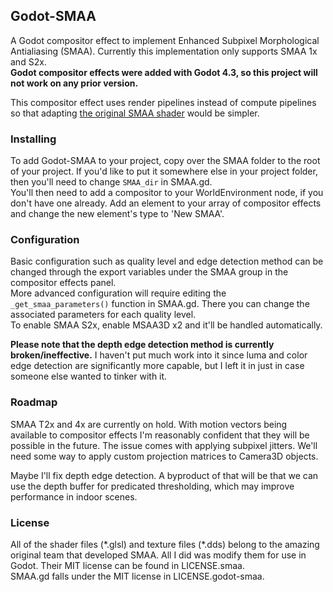 ## Godot-SMAA
A Godot compositor effect to implement Enhanced Subpixel Morphological Antialiasing (SMAA). Currently this implementation only supports SMAA 1x and S2x.  
**Godot compositor effects were added with Godot 4.3, so this project will not work on any prior version.**

This compositor effect uses render pipelines instead of compute pipelines so that adapting [the original SMAA shader](https://github.com/iryoku/smaa) would be simpler.

### Installing
To add Godot-SMAA to your project, copy over the SMAA folder to the root of your project. If you'd like to put it somewhere else in your project folder, then you'll need to change `SMAA_dir` in SMAA.gd.  
You'll then need to add a compositor to your WorldEnvironment node, if you don't have one already. Add an element to your array of compositor effects and change the new element's type to 'New SMAA'.

### Configuration
Basic configuration such as quality level and edge detection method can be changed through the export variables under the SMAA group in the compositor effects panel.  
More advanced configuration will require editing the `_get_smaa_parameters()` function in SMAA.gd. There you can change the associated parameters for each quality level.  
To enable SMAA S2x, enable MSAA3D x2 and it'll be handled automatically.

**Please note that the depth edge detection method is currently broken/ineffective.** I haven't put much work into it since luma and color edge detection are significantly more capable, but I left it in just in case someone else wanted to tinker with it.

### Roadmap
SMAA T2x and 4x are currently on hold. With motion vectors being available to compositor effects I'm reasonably confident that they will be possible in the future. The issue comes with applying subpixel jitters. We'll need some way to apply custom projection matrices to Camera3D objects.

Maybe I'll fix depth edge detection. A byproduct of that will be that we can use the depth buffer for predicated thresholding, which may improve performance in indoor scenes.

### License
All of the shader files (\*.glsl) and texture files (\*.dds) belong to the amazing original team that developed SMAA. All I did was modify them for use in Godot. Their MIT license can be found in LICENSE.smaa.  
SMAA.gd falls under the MIT license in LICENSE.godot-smaa. 
